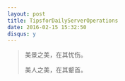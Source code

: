 ```yaml
---
layout: post
title: TipsforDailyServerOperations
date: 2016-02-15 15:32:50
disqus: y
---
```


> 美景之美，在其忧伤。
>
> 美人之美，在其颦首。

